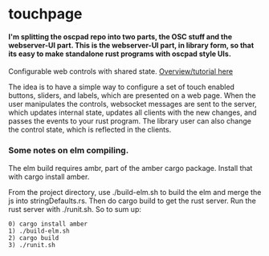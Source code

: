 # touchpage

#### I'm splitting the oscpad repo into two parts, the OSC stuff and the webserver-UI part.  This is the webserver-UI part, in library form, so that its easy to make standalone rust programs with oscpad style UIs.

Configurable web controls with shared state.  [Overview/tutorial here](https://github.com/bburdette/oscpad/wiki/Get-started-with-oscpad)  

The idea is to have a simple way to configure a set of touch enabled buttons, sliders, and labels, which are presented on a web page.  When the user manipulates the controls, websocket messages are sent to the server, which updates internal state, updates all clients with the new changes, and passes the events to your rust program.  The library user can also change the control state, which is reflected in the clients.  

### Some notes on elm compiling.

The elm build requires ambr, part of the amber cargo package.  Install that with cargo install amber.

From the project directory, use ./build-elm.sh to build the elm and merge the js into stringDefaults.rs.  Then do cargo build to get the rust server.  Run the rust server with ./runit.sh.  So to sum up:

    0) cargo install amber
    1) ./build-elm.sh
    2) cargo build
    3) ./runit.sh
